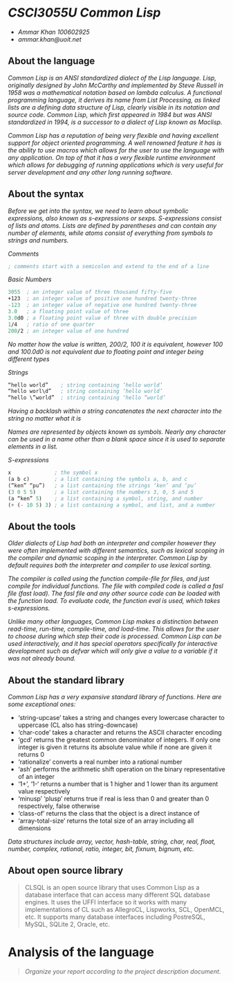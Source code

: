 # _CSCI3055U Common Lisp_

- _Ammar Khan 100602925_
- _ammar.khan@uoit.net_

## About the language

*Common Lisp is an ANSI standardized dialect of the Lisp language. Lisp, originally designed by John McCarthy and implemented by Steve Russell in 1958 was a mathematical notation based on lambda calculus. A functional programming language, it derives its name from List Processing, as linked lists are a defining data structure of Lisp, clearly visible in its notation and source code. Common Lisp, which first appeared in 1984 but was ANSI standardized in 1994, is a successor to a dialect of Lisp known as Maclisp.*

*Common Lisp has a reputation of being very flexible and having excellent support for object oriented programming. A well renowned feature it has is the ability to use macros which allows for the user to use the language with any application. On top of that it has a very flexible runtime environment which allows for debugging of running applications which is very useful for server development and any other long running software.*

## About the syntax

*Before we get into the syntax, we need to learn about symbolic expressions, also known as s-expressions or sexps. S-expressions consist of lists and atoms. Lists are defined by parentheses and can contain any number of elements, while atoms consist of everything from symbols to strings and numbers.*

*Comments*
```lisp
; comments start with a semicolon and extend to the end of a line
```
*Basic Numbers*
```lisp
3055  ; an integer value of three thousand fifty-five
+123  ; an integer value of positive one hundred twenty-three
-123  ; an integer value of negative one hundred twenty-three
3.0   ; a floating point value of three
3.0d0 ; a floating point value of three with double precision
1/4   ; ratio of one quarter
200/2 ; an integer value of one hundred 
```
*No matter how the value is written, 200/2, 100 it is equivalent, however 100 and 100.0d0 is not equivalent due to floating point and integer being different types*

*Strings*
```lisp
“hello world”    ; string containing ‘hello world’
“hello worl\d”   ; string containing ‘hello world’
“hello \”world”  ; string containing ‘hello ”world’
```
*Having a backlash within a string concatenates the next character into the string no matter what it is*

*Names are represented by objects known as symbols. Nearly any character can be used in a name other than a blank space since it is used to separate elements in a list.*

*S-expressions*
```lisp 
x              ; the symbol x
(a b c)        ; a list containing the symbols a, b, and c
(“ken” “pu”)   ; a list containing the strings ‘ken’ and ‘pu’
(3 0 5 5)      ; a list containing the numbers 3, 0, 5 and 5
(a “ken” 5)    ; a list containing a symbol, string, and number
(+ (- 10 5) 3) ; a list containing a symbol, and list, and a number
```

## About the tools

*Older dialects of Lisp had both an interpreter and compiler however they were often implemented with different semantics, such as lexical scoping in the compiler and dynamic scoping in the interpreter. Common Lisp by default requires both the interpreter and compiler to use lexical sorting.*

*The compiler is called using the function compile-file for files, and just compile for individual functions. The file with compiled code is called a fasl file (fast load). The fasl file and any other source code can be loaded with the function load. To evaluate code, the function eval is used, which takes s-expressions.*

*Unlike many other languages, Common Lisp makes a distinction between read-time, run-time, compile-time, and load-time. This allows for the user to choose during which step their code is processed. Common Lisp can be used interactively, and it has special operators specifically for interactive development such as defvar which will only give a value to a variable if it was not already bound.*

## About the standard library

*Common Lisp has a very expansive standard library of functions. Here are some exceptional ones:*

-  ‘string-upcase’ takes a string and changes every lowercase character to uppercase (CL also has string-downcase)
- ‘char-code’ takes a character and returns the ASCII character encoding 
- ‘gcd’ returns the greatest common denominator of integers. If only one integer is given it returns its absolute value while if none are given it returns 0
- ‘rationalize’ converts a real number into a rational number
- ‘ash’ performs the arithmetic shift operation on the binary representative of an integer
- ‘1+’, ‘1-‘ returns a number that is 1 higher and 1 lower than its argument value respectively
- ‘minusp’ ‘plusp’ returns true if real is less than 0 and greater than 0 respectively, false otherwise
- ‘class-of’ returns the class that the object is a direct instance of
- ‘array-total-size’ returns the total size of an array including all dimensions 

*Data structures include array, vector, hash-table, string, char, real, float, number, complex, rational, ratio, integer, bit, fixnum, bignum, etc.*

## About open source library

> CLSQL is an open source library that uses Common Lisp as a database interface that can access many different SQL database engines. It uses the UFFI interface so it works with many implementations of CL such as AllegroCL, Lispworks, SCL, OpenMCL, etc. It supports many database interfaces including PostreSQL, MySQL, SQLite 2, Oracle, etc. 

# Analysis of the language

> _Organize your report according to the project description
document_.


